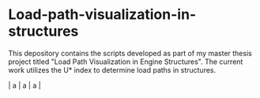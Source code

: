 # Load-path-visualization-in-structures
This depository contains the scripts developed as part of my master thesis project titled "Load Path Visualization in Engine Structures". The current work utilizes the U* index to determine load paths in structures. 

| a | a | a |
